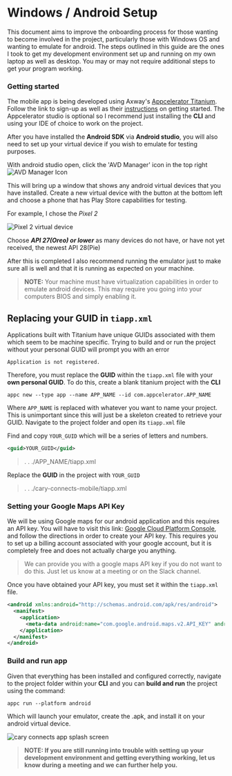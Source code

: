 # Windows / Android Setup

This document aims to improve the onboarding process for those wanting to become involved in the project, particularly those with Windows OS and wanting to emulate for android.
The steps outlined in this guide are the ones I took to get my development environment set up and running on my own laptop as well as desktop. You may or may not require additional steps to get your program working.


### Getting started

The mobile app is being developed using Axway's [Appcelerator Titanium](https://www.appcelerator.com/signup/).
Follow the link to sign-up as well as their [instructions](https://platform.axway.com/#/product/cli) on getting started.
The Appcelerator studio is optional so I recommend just installing the **CLI** and using your IDE of choice to work on the project.

After you have installed the **Android SDK** via **Android studio**, you will also need to set up your virtual device if you wish to emulate for testing purposes.

With android studio open, click the 'AVD Manager' icon in the top right
![AVD Manager Icon](https://image.ibb.co/bXR3o0/android-studio-AVD.jpg)

This will bring up a window that shows any android virtual devices that you have installed. Create a new virtual device with the button at the bottom left and choose a phone that has Play Store capabilities for testing.

For example, I chose the *Pixel 2*

![Pixel 2 virtual device](https://preview.ibb.co/ehn9T0/pixel-2-vd.jpg)

Choose ***API 27(Oreo) or lower*** as many devices do not have, or have not yet received, the newest API 28(Pie)

After this is completed I also recommend running the emulator just to make sure all is well and that it is running as expected on your machine.

> **NOTE:** Your machine must have virtualization capabilities in order to emulate android devices. This may require you going into your computers BIOS and simply enabling it.
## Replacing your GUID in ```tiapp.xml```

Applications built with Titanium have unique GUIDs associated with them which seem to be machine specific. Trying to build and or run the project without your personal GUID will prompt
you with an error
```shell
Application is not registered.
```

Therefore, you must replace the **GUID** within the ```tiapp.xml``` file with your **own personal GUID**. To do this,
create a blank titanium project with the **CLI**
```shell
appc new --type app --name APP_NAME --id com.appcelerator.APP_NAME
```

Where ```APP_NAME``` is replaced with whatever you want to name your project. This is unimportant since this will just be a skeleton created to retrieve your GUID.
Navigate to the project folder and open its ```tiapp.xml``` file

Find and copy ```YOUR_GUID``` which will be a series of letters and numbers.
```xml
<guid>YOUR_GUID</guid>
```

> . . ./APP_NAME/tiapp.xml

Replace the **GUID** in the project with ```YOUR_GUID```
> . . ./cary-connects-mobile/tiapp.xml


### Setting your Google Maps API Key
We will be using Google maps for our android application and this requires an API key. You will have to visit this link: [Google Cloud Platform Console](https://console.cloud.google.com/google/maps-apis), and follow the directions in order to create your API key.
This requires you to set up a billing account associated with your google account, but it is completely free and does not actually charge you anything.
> We can provide you with a google maps API key if you do not want to do this. Just let us know at a meeting or on the Slack channel.

Once you have obtained your API key, you must set it within the ```tiapp.xml``` file.
```xml
<android xmlns:android="http://schemas.android.com/apk/res/android">
  <manifest>
    <application>
      <meta-data android:name="com.google.android.maps.v2.API_KEY" android:value="YOUR_API_KEY_HERE"/>
    </application>
  </manifest>
</android>
```

### Build and run app
Given that everything has been installed and configured correctly, navigate to the project folder within your **CLI** and you can **build and run** the project using the command:
```shell
appc run --platform android
```
Which will launch your emulator, create the .apk, and install it on your android virtual device.

![cary connects app splash screen](https://image.ibb.co/mF19d0/app-icon-frame-framed.png)

> **NOTE: If you are still running into trouble with setting up your development environment and getting everything working, let us know during a meeting and we can further help you.**
